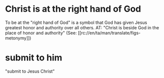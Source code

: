 # Christ is at the right hand of God

To be at the "right hand of God" is a symbol that God has given Jesus greatest honor and authority over all others. AT: "Christ is beside God in the place of honor and authority" (See: [[rc://en/ta/man/translate/figs-metonymy]])

# submit to him

"submit to Jesus Christ"

